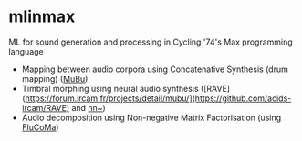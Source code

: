 # mlinmax
ML for sound generation and processing in Cycling '74's Max programming language

 - Mapping between audio corpora using Concatenative Synthesis (drum mapping) ([MuBu](https://forum.ircam.fr/projects/detail/mubu/))
 - Timbral morphing using neural audio synthesis ([RAVE](https://forum.ircam.fr/projects/detail/mubu/](https://github.com/acids-ircam/RAVE) and [nn~](https://github.com/acids-ircam/nn_tilde))
 - Audio decomposition using Non-negative Matrix Factorisation (using [FluCoMa](https://www.flucoma.org/))
